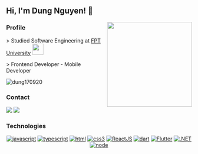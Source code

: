 <h2> Hi, I'm Dung Nguyen! 👋</h2>
<img align='right' src="https://media.giphy.com/media/ieyl9zmCjO4b4t6qoY/giphy.gif" width="230">

### Profile
<p> > Studied Software Engineering at <a href="https://hcmuni.fpt.edu.vn/">FPT University</a> <img src="https://media.giphy.com/media/fYSnHlufseco8Fh93Z/giphy.gif" width="30"></p>
<p> > Frontend Developer - Mobile Developer</p>
<img src="https://komarev.com/ghpvc/?username=dung170920" alt="dung170920" />

### Contact
[![](https://img.shields.io/badge/Facebook-NguyenDung-%231877F2)](https://www.facebook.com/profile.php?id=100052504742756)
[![](https://img.shields.io/badge/Gmail-dungnguyen09172000%40gmail.com-red)](mailto:dungnguyen09172000@gmail.com)

### Technologies
<p align="center">
<a href="https://github.com/dung170920"><img src="https://img.shields.io/badge/JavaScript-f5f542.svg?style=for-the-badge&logo=javascript&logoColor=ffffff" alt="javascript"></a>
<a href="https://github.com/dung170920"><img src="https://img.shields.io/badge/TypeScript-blue.svg?style=for-the-badge&logo=typescript&logoColor=ffffff" alt="typescript"></a>
<a href="https://github.com/dung170920"><img src="https://img.shields.io/badge/HTML-orange.svg?style=for-the-badge&logo=html5&logoColor=ffffff" alt="html"></a>
<a href="https://github.com/dung170920"><img src="https://img.shields.io/badge/CSS3-3aabe8.svg?style=for-the-badge&logo=css3&logoColor=ffffff" alt="css3"></a>
<a href="https://github.com/dung170920"><img src="https://img.shields.io/badge/ReactJS-61DAFB.svg?style=for-the-badge&logo=React&logoColor=ffffff" alt="ReactJS"></a>
  <a href="https://github.com/dung170920"><img src="https://img.shields.io/badge/dart-0175C2.svg?style=for-the-badge&logo=dart&logoColor=ffffff" alt="dart"></a>
<a href="https://github.com/dung170920"><img src="https://img.shields.io/badge/Flutter-02569B.svg?style=for-the-badge&logo=Flutter&logoColor=ffffff" alt="Flutter"></a>
<a href="https://github.com/dung170920"><img src="https://img.shields.io/badge/.net-512BD4.svg?style=for-the-badge&logo=dotnet&logoColor=ffffff" alt=".NET"></a>
  <a href="https://github.com/dung170920"><img src="https://img.shields.io/badge/node.js-%23339933.svg?&style=for-the-badge&logo=node.js&logoColor=white" alt="node"></a>
  <br/>
<!--   <br/>
  <a href="https://github.com/dung170920"><img src="https://img.shields.io/badge/figma-F24E1E.svg?style=for-the-badge&logo=figma&logoColor=ffffff" alt="Figma"></a>
  <a href="https://github.com/dung170920"><img src="https://img.shields.io/badge/git-F05032.svg?style=for-the-badge&logo=git&logoColor=ffffff" alt="git"></a>
  <a href="https://github.com/dung170920"><img src="https://img.shields.io/badge/postman-FF6C37.svg?style=for-the-badge&logo=postman&logoColor=ffffff" alt="postman"></a>
  <a href="https://github.com/dung170920"><img src="https://img.shields.io/badge/firebase-FFCA28.svg?style=for-the-badge&logo=firebase&logoColor=ffffff" alt="firebase"></a>
  <a href="https://github.com/dung170920"><img src="https://img.shields.io/badge/mysql-4479A1.svg?style=for-the-badge&logo=mysql&logoColor=ffffff" alt="mysql"></a>
  <a href="https://github.com/dung170920"><img src="https://img.shields.io/badge/trello-0052CC.svg?style=for-the-badge&logo=trello&logoColor=ffffff" alt="trello"></a> -->
</p><br>
